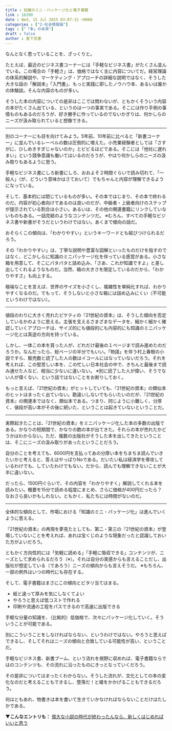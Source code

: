 ```yaml
---
title : 知識のミニ・パッケージ化と電子書籍
link : 16390
date : Wed, 15 Jul 2015 03:07:15 +0000
categories : ["2-社会情報論"]
tags : ["「本」の未来"]
draft : false
author : 倉下忠憲
---
```


なんとなく思っていることを、ざっくりと。

たとえば、最近のビジネス書コーナーには「手軽なビジネス書」がたくさん並んでいる。この場合の「手軽さ」は、価格ではなく主に内容についてだ。経営理論の体系的解説や、マーケティング・アプローチの詳細な説明ではなく、そうした大きな話の「解説本」「入門書」、もっと実践に即したノウハウ本、あるいは誰かの体験談。そんな内容のものが多い。

そうした本の内容についての是非はここでは問わないが、ともかくそういう内容の本がたくさん出ている、というのは一つの事実である。そこには作り手側の事情ものもあるのだろうが、好き勝手に作っているのでないかぎりは、何かしらのニーズが汲み取られていると想像できる。

<hr />

別のコーナーにも目を向けてみよう。5年前、10年前に比べると「新書コーナー」に並んでいるレーベルの数は圧倒的に増えた。小売業経験者としては「さすがに、ひしめきすぎじゃないのか」とビビるほどである。そこには「他社に遅れまい」という競争意識も働いてはいるのだろうが、やはり何かしらのニーズの汲み取りもあるように思う。

手軽なビジネス書にしろ新書にしろ、おおよそ２時間ぐらいで読み切れて、「一般人」（が、どういう意味かはさておいて）でもちゃんと内容が理解できるようになっている。

そして、基本的には閉じているものが多い。その本ではじまり、その本で終わるのだ。内容が初心者向けであるのは良いのだが、中級者・上級者向けのステップが提示されている割合は小さい。あるいは、その他の関連書籍にリンクしていないものもある。一話完結のようなコンテンツだ。
※むろん、すべての手軽なビジネス書や新書がそうだというわけではない。あくまで傾向の話だ。

おそらくこの傾向は、「わかりやすい」というキーワードとも結びつけられるだろう。

その「わかりやすい」は、丁寧な説明や豊富な図解といったものだけを指すのではなく、どこかしらに知識のミニパッケージ化を伴っている感覚がある。小さな箱を用意して、そこにパタパタと詰め込み、「さあ、これが知識ですよ」と差し出してくれるようなものだ。当然、箱の大きさを限定しているのだから、「わかりやすさ」も向上する。

極端なことを言えば、世界のサイズを小さくし、複雑性を単純化すれば、わかりやすくなるのだ。でもって、そうしないと小さな箱には詰め込みにくい（不可能というわけではない）。

<hr />

値段のわりに大きく売れたピケティの『21世紀の資本』は、そうした傾向を否定しているかのように思える。主張を支えるさまざまなデータを、細かく細かく確認していくアプローチは、サイズ的にも値段的にも内容的にも知識のミニパッケージ化とは真逆の方向を持っている。

しかし、一体この本を買った人が、どれだけ最後の１ページまで読み進めたのだろうか。なんだったら、総ページの半分でもいい。「物語」を伴う村上春樹の小説ですら、販売数と読了した人の数はイコールにはなっていないだろう。それを考えれば、この堅苦しい本を、この忙しい日本社会の中で、きちんと最後まで読み通せた人など、相当に少ないに違いない。
※別に読了した人が偉い、そうでない人が偉くない、という話ではないことをお断りしておく。

もっと言えば、『21世紀の資本』がヒットしていても、『21世紀の資本』の類似本のヒットはまったく出ていない。勘違いしないでもらいたいのだが、『21世紀の資本』の関連本ではなく、類似本である。つまり、同じように小難しく、分厚く、値段が高い本がその後に続いた、ということは起きていないということだ。

<hr />

実際起きたことは、『21世紀の資本』をミニパッケージ化した本の多数の出版である。かなりの短期間で、かなりの数の本が出てきた。それらの本が売れたかどうかはわからない。ただ、複数の出版社がそうした本を出してきたということは、そこにニーズの汲み取りがあったということだろう。

自分のことを考えても、6000円を支払ってあの分厚い本をちまちま読んでいきたいかと考えると、答えはやっぱりNoである。だいたい私は経済学を専攻しているわけでも、していたわけでもない。だから、読んでも理解できないことが大半に違いない。

だったら、1500円ぐらいで、その内容を「わかりやすく」解説してくれる本を読みたい。概要を15分で読める程度にまとめ、さらに価格が400円だったら？　なおさら良いかもしれない。ともかく、私たちには時間がないのだ。

<hr />

全体的な傾向として、市場における「知識のミニ・パッケージ化」は進んでいくように思える。

『21世紀の資本』の再現を夢見たとしても、第二・第三の『21世紀の資本』が登場していないことを考えれば、あれは宝くじのような現象だったと認識しておいた方がよいだろう。

ともかく方向性的には「気軽に読める」「手軽に吸収できる」コンテンツが、ニーズとして求められるだろう（※）。それは自分の実感からも言えることだし、出版社が想定している（であろう）ニーズの傾向からも言えそうだ。
※もちろん、一部の例外はいつの時代にも存在する。

そして、電子書籍はまさにこの傾向とピタリ当てはまる。

<ul>
<li>紙と違って厚みを気にしなくてよい</li>
<li>やろうと思えば低コストで作れる</li>
<li>印刷や流通の工程をパスできるので高速に出版できる</li>
</ul>

手軽な分量の知識を、（比較的）低価格で、次々にパッケージ化していく。そういうことが可能である。

別にこういうことをしなければならない、というわけではない。やろうと思えばできるし、そしてそれはニーズの傾向と合致している可能性が高い、ということだ。

手軽なビジネス書、新書ブーム、という流れを視野に収めれば、電子書籍ならではのコンテンツも、その流れに沿ったものにきっとなっていくだろう。

その是非についてはまったくわからない。そうした流れが、文化としての本の変化なのだと考えることもできるし、堕落だ！と槍をかかげることもできるだろう。

何はともあれ、物書きは本を書いて生きていかなければならないことだけはたしかである。

<strong>▼こんなエントリも：</strong>
<a href="https://rashita.net/blog/?p=13614" target="_blank">偉大な小説の時代が終わったんなら、新しくはじめればいいと思う</a>
